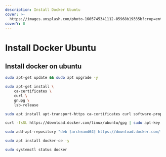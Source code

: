```yaml
---
description: Install Docker Ubuntu
cover: >-
  https://images.unsplash.com/photo-1605745341112-85968b19335b?crop=entropy&cs=srgb&fm=jpg&ixid=M3wxOTcwMjR8MHwxfHNlYXJjaHwxfHxkb2NrZXJ8ZW58MHx8fHwxNzA3MDIwNjYxfDA&ixlib=rb-4.0.3&q=85
coverY: 0
---
```


# Install Docker Ubuntu

## Install docker on ubuntu

```bash
sudo apt-get update && sudo apt upgrade -y
```

```bash
sudo apt-get install \
    ca-certificates \
    curl \
    gnupg \
    lsb-release
```

```bash
sudo apt install apt-transport-https ca-certificates curl software-properties-common -y
```

```bash
curl -fsSL https://download.docker.com/linux/ubuntu/gpg | sudo apt-key add -
```

```bash
sudo add-apt-repository "deb [arch=amd64] https://download.docker.com/linux/ubuntu focal stable"
```

```bash
sudo apt install docker-ce -y
```

```bash
sudo systemctl status docker
```
